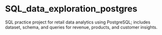 # SQL_data_exploration_postgres
SQL practice project for retail data analytics using PostgreSQL; includes dataset, schema, and queries for revenue, products, and customer insights.
